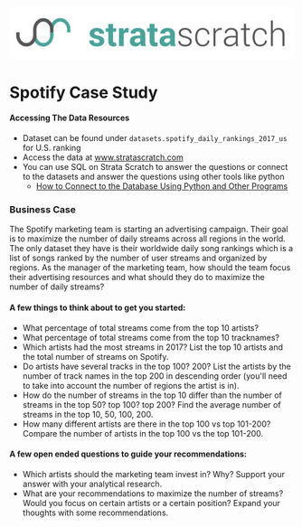 [![strata scratch](../assets/sslogo.jpg)](https://stratascratch.com)

# Spotify Case Study

#### Accessing The Data Resources
- Dataset can be found under `datasets.spotify_daily_rankings_2017_us` for U.S. ranking
- Access the data at www.stratascratch.com
- You can use SQL on Strata Scratch to answer the questions or connect to the datasets and answer the questions using other tools like python
  - [How to Connect to the Database Using Python and Other Programs](https://github.com/stratascratch/stratascratch.github.io/blob/master/guides/how-to-connect-to-the-database-using-python-and-other-programs/how-to-connect-to-the-database-using-python-and-other-programs.md)


### Business Case

The Spotify marketing team is starting an advertising campaign. Their goal is to maximize the number of daily streams across all regions in the world. The only dataset they have is their worldwide daily song rankings which is a list of songs ranked by the number of user streams and organized by regions. As the manager of the marketing team, how should the team focus their advertising resources and what should they do to maximize the number of daily streams?

#### A few things to think about to get you started:

- What percentage of total streams come from the top 10 artists? 
- What percentage of total streams come from the top 10 tracknames?
- Which artists had the most streams in 2017? List the top 10 artists and the total number of streams on Spotify.
- Do artists have several tracks in the top 100? 200? List the artists by the number of track names in the top 200 in descending order (you'll need to take into account the number of regions the artist is in).
- How do the number of streams in the top 10 differ than the number of streams in the top 50? top 100? top 200? Find the average number of streams in the top 10, 50, 100, 200.
- How many different artists are there in the top 100 vs top 101-200? Compare the number of artists in the top 100 vs the top 101-200.

#### A few open ended questions to guide your recommendations:

- Which artists should the marketing team invest in? Why? Support your answer with your analytical research. 
- What are your recommendations to maximize the number of streams? Would you focus on certain artists or a certain position? Expand your thoughts with some recommendations.
